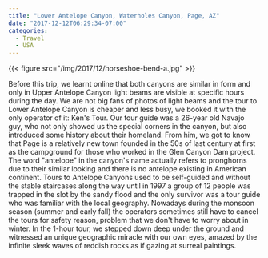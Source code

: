 ```yaml
---
title: "Lower Antelope Canyon, Waterholes Canyon, Page, AZ"
date: "2017-12-12T06:29:34-07:00"
categories:
  - Travel
  - USA
---
```


{{< figure src="/img/2017/12/horseshoe-bend-a.jpg" >}}

Before this trip, we learnt online that both canyons are similar in form and only in Upper Antelope Canyon light beams are visible at specific hours during the day. We are not big fans of photos of light beams and the tour to Lower Antelope Canyon is cheaper and less busy, we booked it with the only operator of it: Ken's Tour. Our tour guide was a 26-year old Navajo guy, who not only showed us the special corners in the canyon, but also introduced some history about their homeland. From him, we got to know that Page is a relatively new town founded in the 50s of last century at first as the campground for those who worked in the Glen Canyon Dam project. The word "antelope" in the canyon's name actually refers to  pronghorns due to their similar looking and there is no antelope existing in American continent. Tours to Antelope Canyons used to be self-guided and without the stable staircases along the way until in 1997 a group of 12 people was trapped in the slot by the sandy flood and the only survivor was a tour guide who was familiar with the local geography. Nowadays during the monsoon season (summer and early fall) the operators sometimes still have to cancel the tours for safety reason, problem that we don't have to worry about in winter. In the 1-hour tour, we stepped down deep under the ground and witnessed an unique geographic miracle with our own eyes, amazed by the infinite sleek waves of reddish rocks as if gazing at surreal paintings. 

<!--more-->
